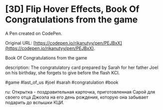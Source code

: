# [3D] Flip Hover Effects, Book Of Congratulations  from the game

A Pen created on CodePen.

Original URL: [https://codepen.io/rikanutyy/pen/PEJBxX](https://codepen.io/rikanutyy/pen/PEJBxX).

Book Of Congratulations  from the game

description:
The congratulatory card prepared by Sarah for her father Joel on his birthday, she forgets to give before the flash KCI.

#game #last_of_us #joel #sarah #congratulation  #book

ru: Открытка - поздравительная карточка, приготовленная Сарой для своего отца Джоэла на его день рождения, которую она забывает подарить до вспышки КЦИ.